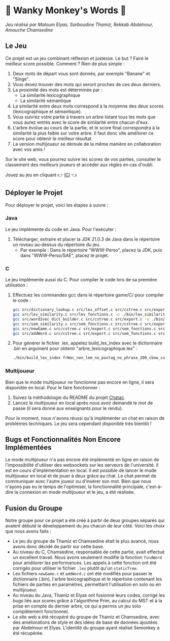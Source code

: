 
# 🙈 Wanky Monkey's Words 🙉

*Jeu réalisé par Maloum Elyas, Sarboudine Thamiz, Rekkab Abdelnour, Amouche Chamsedine*

## Le Jeu

Ce projet est un jeu combinant réflexion et justesse. Le but ? Faire le meilleur score possible. Comment ? Rien de plus simple :
1. Deux mots de départ vous sont donnés, par exemple "Banane" et "Singe".
2. Vous devez trouver des mots qui seront proches de ces deux derniers.
3. La proximité des mots est déterminée par :
   * La similarité lexicographique
   * La similarité sémantique
4. La similarité entre deux mots correspond à la moyenne des deux scores (lexicographique et sémantique).
5. Vous suivrez votre partie à travers un arbre listant tous les mots que vous aurez entrés avec le score de similarité entre chacun d'eux.
6. L'arbre évolue au cours de la partie, et le score final correspondra à la similarité la plus faible sur votre arbre. Il faut donc vite améliorer ce score pour obtenir le meilleur résultat.
7. La version multijoueur se déroule de la même manière en collaboration avec vos amis !

Sur le site web, vous pourrez suivre les scores de vos parties, consulter le classement des meilleurs joueurs et accéder aux règles en cas d'oubli.

Jouez au jeu en cliquant 👉 [ICI](http://perso-etudiant.u-pem.fr/~thamiz.sarboudine/SAE/SAE_SEMANTIC) 👈 

## Déployer le Projet

Pour déployer le projet, voici les étapes à suivre :

### Java

Le jeu implémente du code en Java. Pour l'exécuter :
1. Télécharger, extraire et placer la JDK 21.0.3 de Java dans le répertoire un niveau au-dessus du répertoire du jeu.
   * Par exemple : Dans le répertoire "WWW-Perso", placez la JDK, puis dans "WWW-Perso/SAE", placez le projet.

### C

Le jeu implémente aussi du C. Pour compiler le code lors de sa première utilisation :

1. Effectuez les commandes gcc dans le répertoire game/C/ pour compiler le code :

   ```sh
   gcc src/dictionary_lookup.c src/lex_offset.c src/cstree.c src/export.c -o ./bin/dictionary_lookup
   gcc src/lev_similarity.c src/lev_fonctions.c -o ./bin/lev_similarity
   gcc src/word2vec_dict_builder.c src/cstree.c src/export.c -o ./bin/build_lex_index
   gcc src/sem_similarity.c src/sem_fonctions.c src/cstree.c src/export.c src/lex_offset.c -o  ./bin/sem_similarity -lm
   gcc src/newGame.c src/cstree.c src/export.c src/sem_fonctions.c src/lev_fonctions.c src/lex_offset.c -o ./bin/new_game -lm
   gcc src/addWord.c src/cstree.c src/export.c src/sem_fonctions.c src/lev_fonctions.c src/lex_offset.c -o ./bin/add_word -lm
   ```

2. Pour générer le fichier .lex, appelez build_lex_index avec le dictionnaire .bin en argument pour obtenir "arbre_lexicographique.lex" :

   ```sh
   ./bin/build_lex_index frWac_non_lem_no_postag_no_phrase_200_cbow_cut100.bin
   ```

### Multijoueur

Bien que le mode multijoueur ne fonctionne pas encore en ligne, il sera disponible en local. Pour le faire fonctionner :
1. Suivez la méthodologie du README du projet [Chatac](https://gitlab.com/codefish42/chatac).
2. Lancez le multijoueur en local après nous avoir demandé le mot de passe (il sera donné aux enseignants pour le rendu).

Pour le moment, nous n'avons réussi qu'à implémenter un chat en raison de problèmes techniques. Le jeu sera cependant disponible très bientôt !

## Bugs et Fonctionnalités Non Encore Implémentées

Le mode multijoueur n'a pas encore été implémenté en ligne en raison de l'impossibilité d'utiliser des websockets sur les serveurs de l'université. Il est en cours d'implémentation en local.
Il est possible de lancer le mode multijoueur en local et de jouer à deux grâce au chat. Le chat permet de communiquer avec l'autre joueur ou d'insérer son mot. Bien que nous n'ayons pas eu le temps de l'optimiser, la fonctionnalité principale, c'est-à-dire la connexion en mode multijoueur et le jeu, a été réalisée.

## Fusion du Groupe

Notre groupe pour ce projet a été créé à partir de deux groupes séparés qui avaient débuté le développement du jeu chacun de leur côté. Voici les choix que nous avons faits :

* Le jeu du groupe de Thamiz et Chamsedine était le plus avancé, nous avons donc décidé de partir sur cette base.
* Au niveau du C, Chamsedine, responsable de cette partie, avait effectué un excellent travail. Nous avons seulement modifié la fonction `findWord` pour améliorer les performances. Les appels à cette fonction ont été corrigés pour utiliser le fichier `.lex` plutôt qu'un `staticTree`.
* Les fichiers `newGame.c` et `addWord.c` ont été modifiés pour passer le dictionnaire (.bin), l'arbre lexicographique et le répertoire contenant les fichiers de parties en paramètres, permettant l'utilisation en solo ou en multijoueur.
* Au niveau du Java, Thamiz et Elyas ont fusionné leurs codes, corrigé les bugs liés aux scores grâce à l'algorithme Prim, au calcul du MST et à la prise en compte du dernier arbre, ce qui a permis un jeu solo complètement fonctionnel.
* Le site web a été récupéré du groupe de Thamiz et Chamsedine, avec des améliorations de style et des idées de base de données ajoutées par Abdelnour et Elyas. L'identité du groupe ayant réalisé Semonkey a été récupérée.
